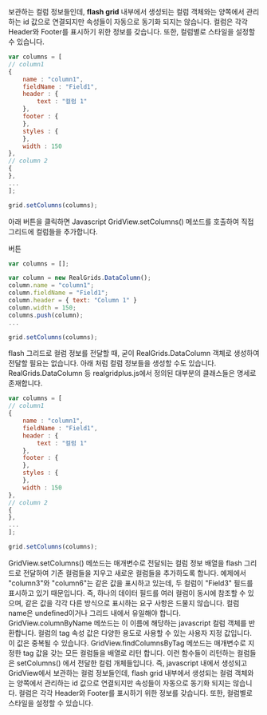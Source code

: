 보관하는 컬럼 정보들인데, **flash grid** 내부에서 생성되는 컬럼 객체와는 양쪽에서 관리하는 id 값으로 연결되지만 속성들이 자동으로 동기화 되지는 않습니다.
컬럼은 각각 Header와 Footer를 표시하기 위한 정보를 갖습니다. 또한, 컬럼별로 스타일을 설정할 수 있습니다.


```js
var columns = [
// column1
{
    name : "column1",
    fieldName : "Field1",
    header : {
        text : "컬럼 1"
    },
    footer : {
    },
    styles : {
    },
    width : 150
},
// column 2
{
},
...
];

grid.setColumns(columns);
```

아래 버튼을 클릭하면 Javascript GridView.setColumns() 메쏘드를 호출하여 직접 그리드에 컬럼들을 추가합니다.

<a class="btn primary small round lowercase">버튼</a>

```js
var columns = [];

var column = new RealGrids.DataColumn();
column.name = "column1";
column.fieldName = "Field1";
column.header = { text: "Column 1" }
column.width = 150;
columns.push(column);
...

grid.setColumns(columns);
```

flash 그리드로 컬럼 정보를 전달할 때, 굳이 RealGrids.DataColumn 객체로 생성하여 전달할 필요는 없습니다. 아래 처럼 컬럼 정보들을 생성할 수도 있습니다. RealGrids.DataColumn 등 realgridplus.js에서 정의된 대부분의 클래스들은 명세로 존재합니다.

```js
var columns = [
// column1
{
    name : "column1",
    fieldName : "Field1",
    header : {
        text : "컬럼 1"
    },
    footer : {
    },
    styles : {
    },
    width : 150
},
// column 2
{
},
...
];

grid.setColumns(columns);
```

GridView.setColumns() 메쏘드는 매개변수로 전달되는 컬럼 정보 배열을 flash 그리드로 전달하여 기존 컬럼들을 지우고 새로운 컬럼들을 추가하도록 합니다. 예제에서 "column3"와 "column6"는 같은 값을 표시하고 있는데, 두 컬럼이 "Field3" 필드를 표시하고 있기 때문입니다. 즉, 하나의 데이터 필드를 여러 컬럼이 동시에 참조할 수 있으며, 같은 값을 각각 다른 방식으로 표시하는 요구 사항은 드물지 않습니다.
컬럼 name은 undefined이거나 그리드 내에서 유일해야 합니다. GridView.columnByName 메쏘드는 이 이름에 해당하는 javascript 컬럼 객체를 반환합니다. 컬럼의 tag 속성 값은 다양한 용도로 사용할 수 있는 사용자 지정 값입니다. 이 값은 중복될 수 있습니다. GridView.findColumnsByTag 메쏘드는 매개변수로 지정한 tag 값을 갖는 모든 컬럼들을 배열로 리턴 합니다. 이런 함수들이 리턴하는 컬럼들은 setColumns() 에서 전달한 컬럼 개체들입니다. 즉, javascript 내에서 생성되고 GridView에서 보관하는 컬럼 정보들인데, flash grid 내부에서 생성되는 컬럼 객체와는 양쪽에서 관리하는 id 값으로 연결되지만 속성들이 자동으로 동기화 되지는 않습니다.
컬럼은 각각 Header와 Footer를 표시하기 위한 정보를 갖습니다. 또한, 컬럼별로 스타일을 설정할 수 있습니다.
